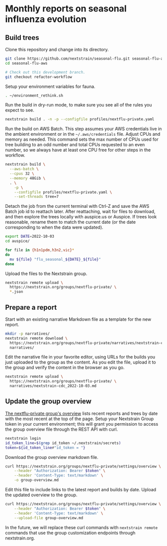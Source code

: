 # Monthly reports on seasonal influenza evolution

## Build trees

Clone this repository and change into its directory.

``` bash
git clone https://github.com/nextstrain/seasonal-flu.git seasonal-flu-aws
cd seasonal-flu-aws

# Check out this development branch.
git checkout refactor-workflow
```

Setup your environment variables for fauna.

``` bash
. ~/environment_rethink.sh
```

Run the build in dry-run mode, to make sure you see all of the rules you expect to see.

``` bash
nextstrain build . -n -p --configfile profiles/nextflu-private.yaml
```

Run the build on AWS Batch.
This step assumes your AWS credentials live in the ambient environment or in the `~/.aws/credentials` file.
Adjust CPUs and memory as needed.
This command sets the max number of CPUs used for tree building to an odd number and total CPUs requested to an even number, so we always have at least one CPU free for other steps in the workflow.

``` bash
nextstrain build \
  --aws-batch \
  --cpus 32 \
  --memory 48Gib \
  . \
    -p \
    --configfile profiles/nextflu-private.yaml \
    --set-threads tree=7
```

Detach the job from the current terminal with Ctrl-Z and save the AWS Batch job id to reattach later.
After reattaching, wait for files to download, and then explore the trees locally with auspice.us or Auspice.
If trees look reasonable, rename them to match the current date (or the date corresponding to when the data were updated).

``` bash
export DATE=2022-10-03
cd auspice/

for file in {h1n1pdm,h3n2,vic}*
do
  mv ${file} "flu_seasonal_${DATE}_${file}"
done
```

Upload the files to the Nextstrain group.

``` bash
nextstrain remote upload \
  https://nextstrain.org/groups/nextflu-private/ \
  *.json
```

## Prepare a report

Start with an existing narrative Markdown file as a template for the new report.

``` bash
mkdir -p narratives/
nextstrain remote download \
  https://nextstrain.org/groups/nextflu-private/narratives/nextstrain-cdc/2022-10-03 \
  narratives/
```

Edit the narrative file in your favorite editor, using URLs for the builds you just uploaded to the group as the content.
As you edit the file, upload it to the group and verify the content in the browser as you go.

``` bash
nextstrain remote upload \
  https://nextstrain.org/groups/nextflu-private/ \
  narratives/nextstrain-cdc_2022-10-03.md
```

## Update the group overview

[The nextflu-private group's overview](https://nextstrain.org/groups/nextflu-private/) lists recent reports and trees by date with the most recent at the top of the page.
Setup your Nextstrain Group token in your current environment; this will grant you permission to access the group overview file through the REST API with curl.


``` bash
nextstrain login
id_token_line=$(grep id_token ~/.nextstrain/secrets)
token=${id_token_line#"id_token = "}
```

Download the group overview markdown file.

``` bash
curl https://nextstrain.org/groups/nextflu-private/settings/overview \
    --header "Authorization: Bearer $token" \
    --header 'Content-Type: text/markdown' \
    -o group-overview.md
```

Edit this file to include links to the latest report and builds by date.
Upload the updated overview to the group.

``` bash
curl https://nextstrain.org/groups/nextflu-private/settings/overview \
    --header "Authorization: Bearer $token" \
    --header 'Content-Type: text/markdown' \
    --upload-file group-overview.md
```

In the future, we will replace these curl commands with `nextstrain remote` commands that use the group customization endpoints through nextstrain.org.
